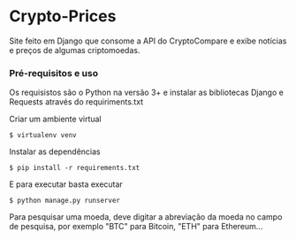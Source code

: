 # Crypto-Prices
Site feito em Django que consome a API do CryptoCompare e exibe notícias e preços de algumas criptomoedas.

### Pré-requisitos e uso

Os requisistos são o Python na versão 3+ e instalar as bibliotecas Django e Requests através do requiriments.txt
 
Criar um ambiente virtual
```
$ virtualenv venv
```
Instalar as dependências
```
$ pip install -r requirements.txt
```
E para executar basta executar
```
$ python manage.py runserver
```

Para pesquisar uma moeda, deve digitar a abreviação da moeda no campo de pesquisa, por exemplo "BTC" para Bitcoin, "ETH" para Ethereum...
